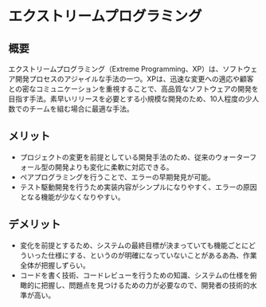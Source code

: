 # エクストリームプログラミング

## 概要
エクストリームプログラミング（Extreme Programming、XP）は、ソフトウェア開発プロセスのアジャイルな手法の一つ。XPは、迅速な変更への適応や顧客との密なコミュニケーションを重視することで、高品質なソフトウェアの開発を目指す手法。素早いリリースを必要とする小規模な開発のため、10人程度の少人数でのチームを組む場合に最適な手法。

## メリット
- プロジェクトの変更を前提としている開発手法のため、従来のウォーターフォール型の開発よりも変化に柔軟に対応できる。
- ペアプログラミングを行うことで、エラーの早期発見が可能。
- テスト駆動開発を行うため実装内容がシンプルになりやすく、エラーの原因となる機能が少なくなりやすい。

## デメリット
- 変化を前提とするため、システムの最終目標が決まっていても機能ごとにどういった仕様にする、というのが明確になっていないことがあるあ為、作業全体が把握しずらい。
- コードを書く技術、コードレビューを行うための知識、システムの仕様を俯瞰的に把握し、問題点を見つけるための力が必要なので、開発者の技術的水準が高い。